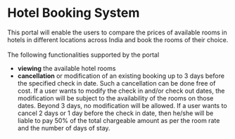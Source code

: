 # Hotel Booking System

This portal will enable the users to compare the prices of available rooms in hotels in different locations across India and book the rooms of their choice.<br/><br/>
The following functionalities supported by the portal<br/>
  - __viewing__ the available hotel rooms
  - __cancellation__ or modification of an existing booking up to 3 days before the specified check in date. Such a cancellation can be done free of cost. If a user wants to modify the check in
and/or check out dates, the modification will be subject to the availability of the rooms on those dates. Beyond 3 days, no modification will be allowed. If a user wants to cancel 2 days or 1 day before the check in date, then he/she will be liable to pay 50% of the total
chargeable amount as per the room rate and the number of days of stay.

